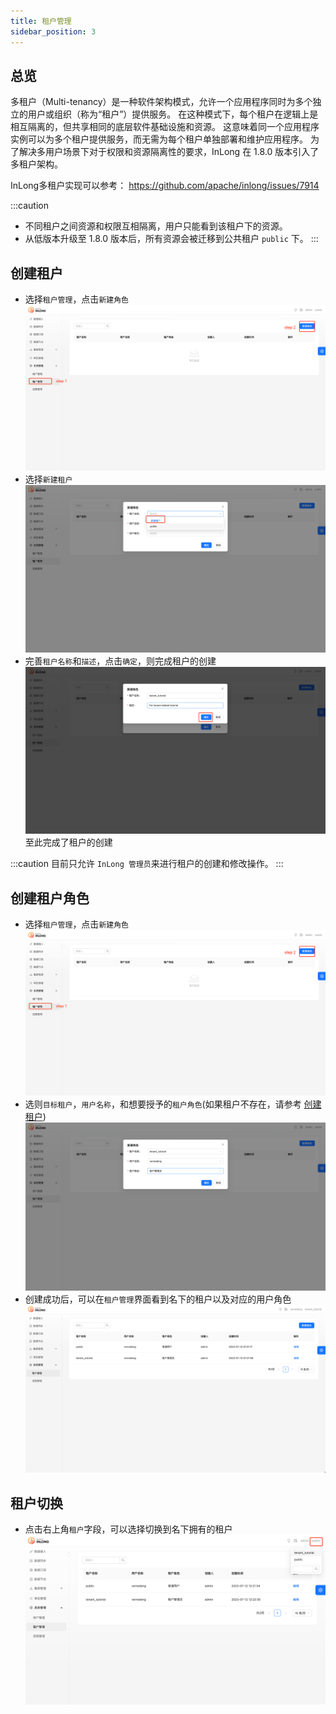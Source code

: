```yaml
---
title: 租户管理
sidebar_position: 3
---
```


## 总览

多租户（Multi-tenancy）是一种软件架构模式，允许一个应用程序同时为多个独立的用户或组织（称为“租户”）提供服务。
在这种模式下，每个租户在逻辑上是相互隔离的，但共享相同的底层软件基础设施和资源。
这意味着同一个应用程序实例可以为多个租户提供服务，而无需为每个租户单独部署和维护应用程序。
为了解决多用户场景下对于权限和资源隔离性的要求，InLong 在 1.8.0 版本引入了多租户架构。

InLong多租户实现可以参考：
https://github.com/apache/inlong/issues/7914

:::caution
- 不同租户之间资源和权限互相隔离，用户只能看到该租户下的资源。
- 从低版本升级至 1.8.0 版本后，所有资源会被迁移到公共租户 `public` 下。
:::

## 创建租户

- 选择`租户管理`，点击`新建角色`
![img.png](img/create_tenant_1.png)
- 选择`新建租户`
![img_1.png](img/create_tenant_2.png)
- 完善`租户名称`和`描述`，点击`确定`，则完成租户的创建
![img.png](img/create_tenant_3.png)
至此完成了租户的创建

:::caution
目前只允许 `InLong 管理员`来进行租户的创建和修改操作。
:::

## 创建租户角色

- 选择`租户管理`，点击`新建角色`
![img.png](img/create_tenant_1.png)
- 选则`目标租户`，`用户名称`，和想要授予的`租户角色`(如果租户不存在，请参考 [创建租户](#创建租户))
![img.png](img/create_tenant_role_1.png)
- 创建成功后，可以在`租户管理`界面看到名下的租户以及对应的用户角色
![img.png](img/create_tenant_role_2.png)

## 租户切换

- 点击右上角`租户`字段，可以选择切换到名下拥有的租户
![img.png](img/create_tenant_role_3.png)

